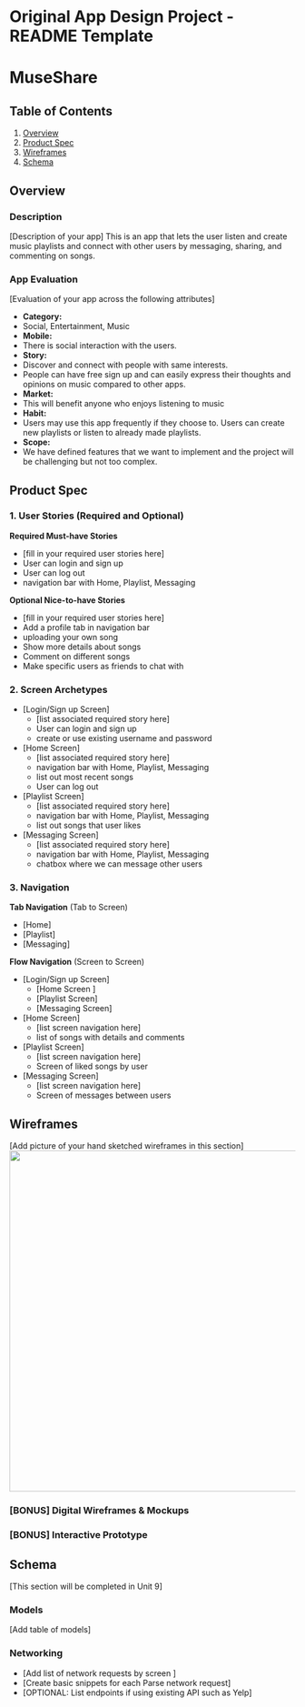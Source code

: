 Original App Design Project - README Template
===

# MuseShare

## Table of Contents
1. [Overview](#Overview)
1. [Product Spec](#Product-Spec)
1. [Wireframes](#Wireframes)
2. [Schema](#Schema)

## Overview
### Description
[Description of your app]
This is an app that lets the user listen and create music playlists and connect with other users by messaging, sharing, and commenting on songs.

### App Evaluation
[Evaluation of your app across the following attributes]
- **Category:**
- Social, Entertainment, Music
- **Mobile:**
- There is social interaction with the users.
- **Story:**
- Discover and connect with people with same interests. 
- People can have free sign up and can easily express their thoughts and opinions on music compared to other apps.
- **Market:**
- This will benefit anyone who enjoys listening to music
- **Habit:**
- Users may use this app frequently if they choose to. Users can create new playlists or listen to already made playlists.
- **Scope:** 
- We have defined features that we want to implement and the project will be challenging but not too complex. 

## Product Spec

### 1. User Stories (Required and Optional)

**Required Must-have Stories**

* [fill in your required user stories here]
* User can login and sign up
* User can log out
* navigation bar with Home, Playlist, Messaging

**Optional Nice-to-have Stories**

* [fill in your required user stories here]
* Add a profile tab in navigation bar
* uploading your own song
* Show more details about songs
* Comment on different songs
* Make specific users as friends to chat with

### 2. Screen Archetypes

* [Login/Sign up Screen]
   * [list associated required story here]
   * User can login and sign up
   * create or use existing username and password
* [Home Screen]
   * [list associated required story here]
   *  navigation bar with Home, Playlist, Messaging
   *  list out most recent songs
   * User can log out
* [Playlist Screen]
   * [list associated required story here]
   *  navigation bar with Home, Playlist, Messaging
   *  list out songs that user likes
* [Messaging Screen]
   * [list associated required story here]
   *  navigation bar with Home, Playlist, Messaging
   *  chatbox where we can message other users


### 3. Navigation

**Tab Navigation** (Tab to Screen)

* [Home]
* [Playlist]
* [Messaging]

**Flow Navigation** (Screen to Screen)

* [Login/Sign up Screen]
   * [Home Screen ]
   * [Playlist Screen]
   * [Messaging Screen]
* [Home Screen]
   * [list screen navigation here]
   * list of songs with details and comments
* [Playlist Screen]
   * [list screen navigation here]
   * Screen of liked songs by user
* [Messaging Screen]
   * [list screen navigation here]
   * Screen of messages between users

## Wireframes
[Add picture of your hand sketched wireframes in this section]
<img src="YOUR_WIREFRAME_IMAGE_URL" width=600>

### [BONUS] Digital Wireframes & Mockups

### [BONUS] Interactive Prototype

## Schema 
[This section will be completed in Unit 9]
### Models
[Add table of models]
### Networking
- [Add list of network requests by screen ]
- [Create basic snippets for each Parse network request]
- [OPTIONAL: List endpoints if using existing API such as Yelp]
